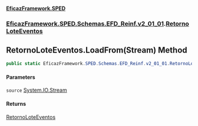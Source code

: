 #### [EficazFramework.SPED](EficazFrameworkSPED.md 'EficazFramework SPED')
### [EficazFramework.SPED.Schemas.EFD_Reinf.v2_01_01](EficazFramework.SPED.Schemas.EFD_Reinf.v2_01_01.md 'EficazFramework.SPED.Schemas.EFD_Reinf.v2_01_01').[RetornoLoteEventos](EficazFramework.SPED.Schemas.EFD_Reinf.v2_01_01/RetornoLoteEventos.md 'EficazFramework.SPED.Schemas.EFD_Reinf.v2_01_01.RetornoLoteEventos')

## RetornoLoteEventos.LoadFrom(Stream) Method

```csharp
public static EficazFramework.SPED.Schemas.EFD_Reinf.v2_01_01.RetornoLoteEventos LoadFrom(System.IO.Stream source);
```
#### Parameters

<a name='EficazFramework.SPED.Schemas.EFD_Reinf.v2_01_01.RetornoLoteEventos.LoadFrom(System.IO.Stream).source'></a>

`source` [System.IO.Stream](https://docs.microsoft.com/en-us/dotnet/api/System.IO.Stream 'System.IO.Stream')

#### Returns
[RetornoLoteEventos](EficazFramework.SPED.Schemas.EFD_Reinf.v2_01_01/RetornoLoteEventos.md 'EficazFramework.SPED.Schemas.EFD_Reinf.v2_01_01.RetornoLoteEventos')